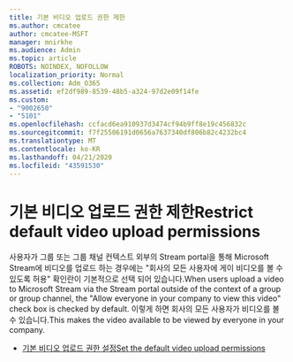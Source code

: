```yaml
---
title: 기본 비디오 업로드 권한 제한
ms.author: cmcatee
author: cmcatee-MSFT
manager: mnirkhe
ms.audience: Admin
ms.topic: article
ROBOTS: NOINDEX, NOFOLLOW
localization_priority: Normal
ms.collection: Adm_O365
ms.assetid: ef2df989-8539-48b5-a324-97d2e09f14fe
ms.custom:
- "9002650"
- "5101"
ms.openlocfilehash: ccfacd6ea910937d3474cf94b9ff8e19c456832c
ms.sourcegitcommit: f7f25506191d0656a7637340df806b82c4232bc4
ms.translationtype: MT
ms.contentlocale: ko-KR
ms.lasthandoff: 04/21/2020
ms.locfileid: "43591530"
---
```

# <a name="restrict-default-video-upload-permissions"></a><span data-ttu-id="bad31-102">기본 비디오 업로드 권한 제한</span><span class="sxs-lookup"><span data-stu-id="bad31-102">Restrict default video upload permissions</span></span>

<span data-ttu-id="bad31-103">사용자가 그룹 또는 그룹 채널 컨텍스트 외부의 Stream portal을 통해 Microsoft Stream에 비디오를 업로드 하는 경우에는 "회사의 모든 사용자에 게이 비디오를 볼 수 있도록 허용" 확인란이 기본적으로 선택 되어 있습니다.</span><span class="sxs-lookup"><span data-stu-id="bad31-103">When users upload a video to Microsoft Stream via the Stream portal outside of the context of a group or group channel, the "Allow everyone in your company to view this video" check box is checked by default.</span></span> <span data-ttu-id="bad31-104">이렇게 하면 회사의 모든 사용자가 비디오를 볼 수 있습니다.</span><span class="sxs-lookup"><span data-stu-id="bad31-104">This makes the video available to be viewed by everyone in your company.</span></span>

- [<span data-ttu-id="bad31-105">기본 비디오 업로드 권한 설정</span><span class="sxs-lookup"><span data-stu-id="bad31-105">Set the default video upload permissions</span></span>](https://docs.microsoft.com/stream/default-video-permissions)
